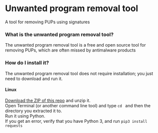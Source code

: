 # Unwanted program removal tool
A tool for removing PUPs using signatures
### What is the unwanted program removal tool?
The unwanted program removal tool is a free and open source tool for removing PUPs, which are often missed by antimalware products
### How do I install it?
The unwanted program removal tool does not require installation; you just need to download and run it.
#### Linux
[Download the ZIP of this repo](https://github.com/iam-py-test/unwanted-program-removal-tool/archive/refs/heads/main.zip) and unzip it.<br>
Open Terminal (or another command line tool) and type `cd ` and then the directory you extracted it to.<br>
Run it using Python. <br>
If you get an error, verify that you have Python 3, and run `pip3 install requests`
